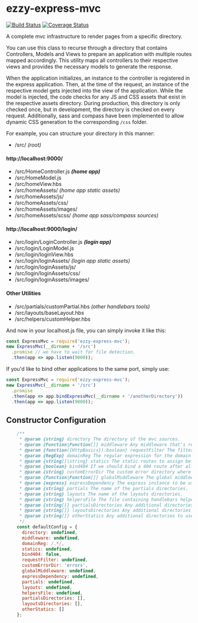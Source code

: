 # ezzy-express-mvc
[![Build Status](https://travis-ci.org/ezzygemini/ezzy-express-mvc.svg?branch=master)](https://travis-ci.org/ezzygemini/ezzy-express-mvc)
[![Coverage Status](https://coveralls.io/repos/github/ezzy-ezzygemini/express-mvc/badge.svg?branch=master)](https://coveralls.io/github/ezzygemini/ezzy-express-mvc?branch=master)

A complete mvc infrastructure to render pages from a specific directory.

You can use this class to recurse through a directory that contains 
Controllers, Models and Views to prepare an application with multiple
routes mapped accordingly. This utility maps all controllers to their
respective views and provides the necessary models to generate the response.

When the application initializes, an instance to the controller is
registered in the express application. Then, at the time of the request,
an instance of the respective model gets injected into the view of the
application. While the model is injected, the code checks for any JS and CSS
assets that exist in the respective assets directory. During production,
this directory is only checked once, but in development, the directory
is checked on every request. Additionally, sass and compass have been
implemented to allow dynamic CSS generation to the corresponding `/css` folder.

For example, you can structure your directory in this manner:

- /src/ _(root)_

#### http://localhost:9000/
- /src/HomeController.js ___(home app)___
- /src/HomeModel.js
- /src/homeView.hbs
- /src/homeAssets/ _(home app static assets)_
- /src/homeAssets/js/
- /src/homeAssets/css/
- /src/homeAssets/images/
- /src/homeAssets/scss/ _(home app sass/compass sources)_

#### http://localhost:9000/login/
- /src/login/LoginController.js ___(login app)___
- /src/login/LoginModel.js
- /src/login/loginView.hbs
- /src/login/loginAssets/ _(login app static assets)_
- /src/login/loginAssets/js/
- /src/login/loginAssets/css/
- /src/login/loginAssets/images/

#### Other Utilities
- /src/partials/customPartial.hbs _(other handlebars tools)_
- /src/layouts/baseLayout.hbs
- /src/helpers/customHelper.hbs

And now in your localhost.js file, you can simply invoke it like this:

```javascript
const ExpressMvc = require('ezzy-express-mvc');
new ExpressMvc(__dirname + '/src')
  .promise // we have to wait for file detection.
  .then(app => app.listen(9000));
```

If you'd like to bind other applications to the same port, simply use:
```javascript
const ExpressMvc = require('ezzy-express-mvc');
new ExpressMvc(__dirname + '/src')
  .promise
  .then(app => app.bindExpressMvc(__dirname + '/anotherDirectory'))
  .then(app => app.listen(9000));
```

## Constructor Configuration

```javascript
    /**
     * @param {string} directory The directory of the mvc sources.
     * @param {Function|Function[]} middleware Any middleware that's required.
     * @param {function({HttpBasics}):boolean} requestFilter The filter function that decides if this instance of the MVC application will handle the request.
     * @param {RegExp} domainReg The regular expression for the domain or the function that will check if the route will be resolved.
     * @param {string[]|string} statics The static routes to assign before anything. Note: These routes are directories matching the context of the folders within the application.
     * @param {boolean} bind404 If we should bind a 404 route after all the controllers are bound to avoid continuing to any other applications.
     * @param {string} customErrorDir The custom error directory where the application can find [error-status].html files.
     * @param {Function|Function[]} globalMiddleware The global middleware to use on this and all other bound MVC applications.
     * @param {express} expressDependency The express instance to be used if a certain version is required.
     * @param {string} partials The name of the partials directories.
     * @param {string} layouts The name of the layouts directories.
     * @param {string} helpersFile The file containing handlebars helpers.
     * @param {string[]} partialsDirectories Any additional directories to look for partials.
     * @param {string[]} layoutsDirectories Any additional directories to look for layouts.
     * @param {string[]} otherStatics Any additional directories to use as static files.
     */
    const defaultConfig = {
      directory: undefined,
      middleware: undefined,
      domainReg: /.*/,
      statics: undefined,
      bind404: false,
      requestFilter: undefined,
      customErrorDir: 'errors',
      globalMiddleware: undefined,
      expressDependency: undefined,
      partials: undefined,
      layouts: undefined,
      helpersFile: undefined,
      partialsDirectories: [],
      layoutsDirectories: [],
      otherStatics: []
    };
```
